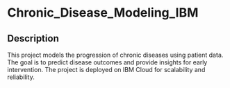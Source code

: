 # Chronic_Disease_Modeling_IBM

## Description
This project models the progression of chronic diseases using patient data. The goal is to predict disease outcomes and provide insights for early intervention. The project is deployed on IBM Cloud for scalability and reliability.